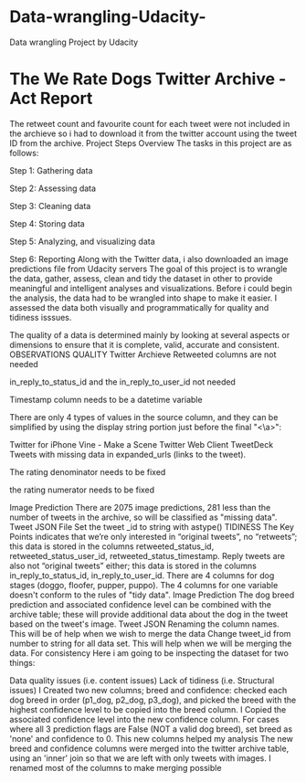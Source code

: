 # Data-wrangling-Udacity-
Data wrangling Project by Udacity

# The We Rate Dogs Twitter Archive - Act Report
The retweet count and favourite count for each tweet were not included in the archieve so i had to download it from the twitter account using the tweet ID from the archive.
Project Steps Overview The tasks in this project are as follows:

Step 1: Gathering data

Step 2: Assessing data

Step 3: Cleaning data

Step 4: Storing data

Step 5: Analyzing, and visualizing data

Step 6: Reporting
Along with the Twitter data, i also downloaded an image predictions file from Udacity servers
The goal of this project is to wrangle the data, gather, assess, clean and tidy the dataset in other to provide meaningful and intelligent analyses and visualizations.
Before i could begin the analysis, the data had to be wrangled into shape to make it easier. I assessed the data both visually and programmatically for quality and tidiness isssues.

The quality of a data is determined mainly by looking at several aspects or dimensions to ensure that it is complete, valid, accurate and consistent.
OBSERVATIONS
QUALITY
Twitter Archieve
Retweeted columns are not needed

in_reply_to_status_id and the in_reply_to_user_id not needed

Timestamp column needs to be a datetime variable

There are only 4 types of values in the source column, and they can be simplified by using the display string portion just before the final "<\a>":

Twitter for iPhone
Vine - Make a Scene
Twitter Web Client
TweetDeck
Tweets with missing data in expanded_urls (links to the tweet).

The rating denominator needs to be fixed

the rating numerator needs to be fixed

Image Prediction
There are 2075 image predictions, 281 less than the number of tweets in the archive, so will be classified as "missing data".
Tweet JSON File
Set the tweet _id to string with astype()
TIDINESS
The Key Points indicates that we’re only interested in “original tweets”, no “retweets”; this data is stored in the columns retweeted_status_id, retweeted_status_user_id, retweeted_status_timestamp.
Reply tweets are also not “original tweets” either; this data is stored in the columns in_reply_to_status_id, in_reply_to_user_id.
There are 4 columns for dog stages (doggo, floofer, pupper, puppo). The 4 columns for one variable doesn't conform to the rules of "tidy data".
Image Prediction
The dog breed prediction and associated confidence level can be combined with the archive table; these will provide additional data about the dog in the tweet based on the tweet's image.
Tweet JSON
Renaming the column names. This will be of help when we wish to merge the data
Change tweet_id from number to string for all data set. This will help when we will be merging the data. For consistency
Here i am going to be inspecting the dataset for two things:

Data quality issues (i.e. content issues)
Lack of tidiness (i.e. Structural issues)
I Created two new columns; breed and confidence: checked each dog breed in order (p1_dog, p2_dog, p3_dog), and picked the breed with the highest confidence level to be copied into the breed column. 
I Copied the associated confidence level into the new confidence column. 
For cases where all 3 prediction flags are False (NOT a valid dog breed), set breed as 'none' and confidence to 0.
This new columns helped my analysis
The new breed and confidence columns were merged into the twitter archive table, using an 'inner' join so that we are left with only tweets with images. 
I renamed most of the columns to make merging possible

